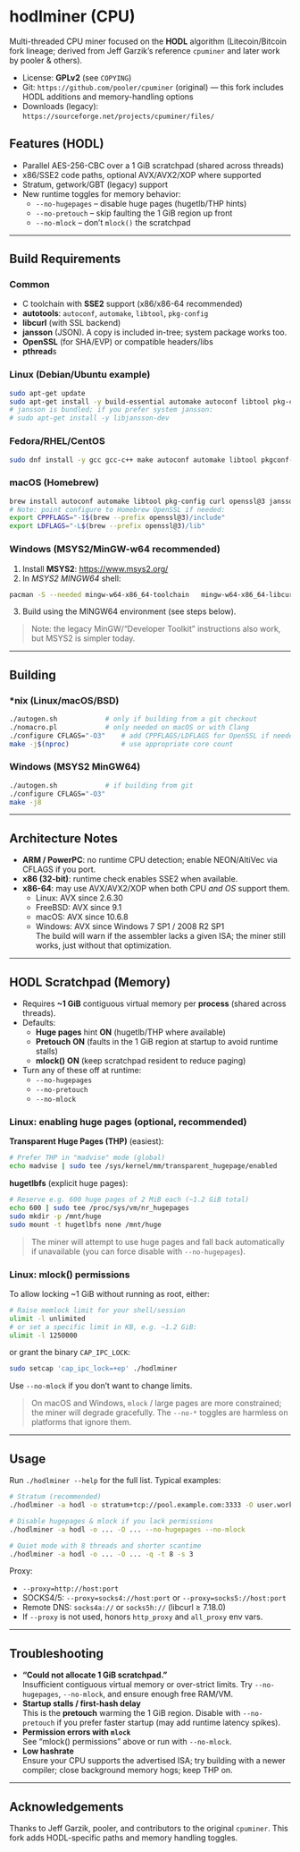 # hodlminer (CPU)

Multi-threaded CPU miner focused on the **HODL** algorithm (Litecoin/Bitcoin fork lineage; derived from Jeff Garzik’s reference `cpuminer` and later work by pooler & others).

- License: **GPLv2** (see `COPYING`)
- Git: `https://github.com/pooler/cpuminer` (original) — this fork includes HODL additions and memory-handling options
- Downloads (legacy): `https://sourceforge.net/projects/cpuminer/files/`

## Features (HODL)

- Parallel AES-256-CBC over a 1 GiB scratchpad (shared across threads)
- x86/SSE2 code paths, optional AVX/AVX2/XOP where supported
- Stratum, getwork/GBT (legacy) support
- New runtime toggles for memory behavior:
  - `--no-hugepages` – disable huge pages (hugetlb/THP hints)
  - `--no-pretouch` – skip faulting the 1 GiB region up front
  - `--no-mlock` – don’t `mlock()` the scratchpad

---

## Build Requirements

### Common
- C toolchain with **SSE2** support (x86/x86-64 recommended)
- **autotools**: `autoconf`, `automake`, `libtool`, `pkg-config`
- **libcurl** (with SSL backend)
- **jansson** (JSON). A copy is included in-tree; system package works too.
- **OpenSSL** (for SHA/EVP) or compatible headers/libs
- **pthread**s

### Linux (Debian/Ubuntu example)
```bash
sudo apt-get update
sudo apt-get install -y build-essential automake autoconf libtool pkg-config     libcurl4-openssl-dev libssl-dev
# jansson is bundled; if you prefer system jansson:
# sudo apt-get install -y libjansson-dev
```

### Fedora/RHEL/CentOS
```bash
sudo dnf install -y gcc gcc-c++ make autoconf automake libtool pkgconf-pkg-config     libcurl-devel openssl-devel jansson-devel
```

### macOS (Homebrew)
```bash
brew install autoconf automake libtool pkg-config curl openssl@3 jansson
# Note: point configure to Homebrew OpenSSL if needed:
export CPPFLAGS="-I$(brew --prefix openssl@3)/include"
export LDFLAGS="-L$(brew --prefix openssl@3)/lib"
```

### Windows (MSYS2/MinGW-w64 recommended)
1) Install **MSYS2**: https://www.msys2.org/  
2) In *MSYS2 MINGW64* shell:
```bash
pacman -S --needed mingw-w64-x86_64-toolchain   mingw-w64-x86_64-libcurl mingw-w64-x86_64-openssl   mingw-w64-x86_64-jansson git autoconf automake libtool make pkg-config
```
3) Build using the MINGW64 environment (see steps below).  
> Note: the legacy MinGW/“Developer Toolkit” instructions also work, but MSYS2 is simpler today.

---

## Building

### *nix (Linux/macOS/BSD)
```bash
./autogen.sh            # only if building from a git checkout
./nomacro.pl            # only needed on macOS or with Clang
./configure CFLAGS="-O3"    # add CPPFLAGS/LDFLAGS for OpenSSL if needed
make -j$(nproc)             # use appropriate core count
```

### Windows (MSYS2 MinGW64)
```bash
./autogen.sh            # if building from git
./configure CFLAGS="-O3"
make -j8
```

---

## Architecture Notes

- **ARM / PowerPC**: no runtime CPU detection; enable NEON/AltiVec via CFLAGS if you port.
- **x86 (32-bit)**: runtime check enables SSE2 when available.
- **x86-64**: may use AVX/AVX2/XOP when both CPU *and OS* support them.  
  - Linux: AVX since 2.6.30  
  - FreeBSD: AVX since 9.1  
  - macOS: AVX since 10.6.8  
  - Windows: AVX since Windows 7 SP1 / 2008 R2 SP1  
  The build will warn if the assembler lacks a given ISA; the miner still works, just without that optimization.

---

## HODL Scratchpad (Memory)

- Requires **~1 GiB** contiguous virtual memory per **process** (shared across threads).
- Defaults:
  - **Huge pages** hint **ON** (hugetlb/THP where available)
  - **Pretouch** **ON** (faults in the 1 GiB region at startup to avoid runtime stalls)
  - **mlock()** **ON** (keep scratchpad resident to reduce paging)
- Turn any of these off at runtime:
  - `--no-hugepages`
  - `--no-pretouch`
  - `--no-mlock`

### Linux: enabling huge pages (optional, recommended)
**Transparent Huge Pages (THP)** (easiest):
```bash
# Prefer THP in "madvise" mode (global)
echo madvise | sudo tee /sys/kernel/mm/transparent_hugepage/enabled
```
**hugetlbfs** (explicit huge pages):
```bash
# Reserve e.g. 600 huge pages of 2 MiB each (~1.2 GiB total)
echo 600 | sudo tee /proc/sys/vm/nr_hugepages
sudo mkdir -p /mnt/huge
sudo mount -t hugetlbfs none /mnt/huge
```
> The miner will attempt to use huge pages and fall back automatically if unavailable (you can force disable with `--no-hugepages`).

### Linux: mlock() permissions
To allow locking ~1 GiB without running as root, either:
```bash
# Raise memlock limit for your shell/session
ulimit -l unlimited
# or set a specific limit in KB, e.g. ~1.2 GiB:
ulimit -l 1250000
```
or grant the binary `CAP_IPC_LOCK`:
```bash
sudo setcap 'cap_ipc_lock=+ep' ./hodlminer
```
Use `--no-mlock` if you don’t want to change limits.

> On macOS and Windows, `mlock` / large pages are more constrained; the miner will degrade gracefully. The `--no-*` toggles are harmless on platforms that ignore them.

---

## Usage

Run `./hodlminer --help` for the full list. Typical examples:

```bash
# Stratum (recommended)
./hodlminer -a hodl -o stratum+tcp://pool.example.com:3333 -O user.worker:pass

# Disable hugepages & mlock if you lack permissions
./hodlminer -a hodl -o ... -O ... --no-hugepages --no-mlock

# Quiet mode with 8 threads and shorter scantime
./hodlminer -a hodl -o ... -O ... -q -t 8 -s 3
```

Proxy:
- `--proxy=http://host:port`
- SOCKS4/5: `--proxy=socks4://host:port` or `--proxy=socks5://host:port`
- Remote DNS: `socks4a://` or `socks5h://` (libcurl ≥ 7.18.0)
- If `--proxy` is not used, honors `http_proxy` and `all_proxy` env vars.

---

## Troubleshooting

- **“Could not allocate 1 GiB scratchpad.”**  
  Insufficient contiguous virtual memory or over-strict limits. Try `--no-hugepages`, `--no-mlock`, and ensure enough free RAM/VM.
- **Startup stalls / first-hash delay**  
  This is the **pretouch** warming the 1 GiB region. Disable with `--no-pretouch` if you prefer faster startup (may add runtime latency spikes).
- **Permission errors with `mlock`**  
  See “mlock() permissions” above or run with `--no-mlock`.
- **Low hashrate**  
  Ensure your CPU supports the advertised ISA; try building with a newer compiler; close background memory hogs; keep THP on.

---

## Acknowledgements

Thanks to Jeff Garzik, pooler, and contributors to the original `cpuminer`. This fork adds HODL-specific paths and memory handling toggles.
